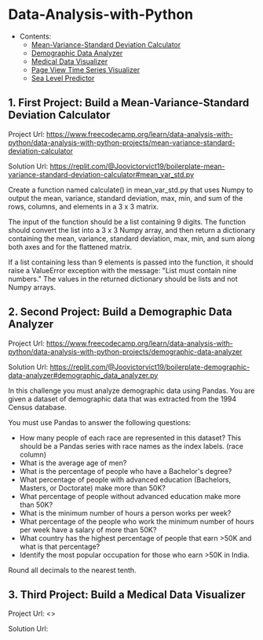 # Data-Analysis-with-Python

- Contents:
  - [Mean-Variance-Standard Deviation Calculator](#1-first-project-build-a-mean-variance-standard-deviation-calculator)
  - [Demographic Data Analyzer](#2-second-project-build-a-demographic-data-analyzer)
  - [Medical Data Visualizer](#3-third-project-build-a-)
  - [Page View Time Series Visualizer](#4-fourth-project-build-a-)
  - [Sea Level Predictor](#5-fifth-project-build-a-)

## 1. First Project: Build a Mean-Variance-Standard Deviation Calculator

Project Url: <https://www.freecodecamp.org/learn/data-analysis-with-python/data-analysis-with-python-projects/mean-variance-standard-deviation-calculator>

Solution Url: <https://replit.com/@Joovictorvict19/boilerplate-mean-variance-standard-deviation-calculator#mean_var_std.py>

Create a function named calculate() in mean_var_std.py that uses Numpy to output the mean, variance, standard deviation, max, min, and sum of the rows, columns, and elements in a 3 x 3 matrix.

The input of the function should be a list containing 9 digits. The function should convert the list into a 3 x 3 Numpy array, and then return a dictionary containing the mean, variance, standard deviation, max, min, and sum along both axes and for the flattened matrix.

If a list containing less than 9 elements is passed into the function, it should raise a ValueError exception with the message: "List must contain nine numbers." The values in the returned dictionary should be lists and not Numpy arrays.

## 2. Second Project: Build a Demographic Data Analyzer

Project Url: <https://www.freecodecamp.org/learn/data-analysis-with-python/data-analysis-with-python-projects/demographic-data-analyzer>

Solution Url: <https://replit.com/@Joovictorvict19/boilerplate-demographic-data-analyzer#demographic_data_analyzer.py>

In this challenge you must analyze demographic data using Pandas. You are given a dataset of demographic data that was extracted from the 1994 Census database.

You must use Pandas to answer the following questions:

* How many people of each race are represented in this dataset? This should be a Pandas series with race names as the index labels. (race column)
* What is the average age of men?
* What is the percentage of people who have a Bachelor's degree?
* What percentage of people with advanced education (Bachelors, Masters, or Doctorate) make more than 50K?
* What percentage of people without advanced education make more than 50K?
* What is the minimum number of hours a person works per week?
* What percentage of the people who work the minimum number of hours per week have a salary of more than 50K?
* What country has the highest percentage of people that earn >50K and what is that percentage?
* Identify the most popular occupation for those who earn >50K in India.

Round all decimals to the nearest tenth.

## 3. Third Project: Build a Medical Data Visualizer

Project Url: <>

Solution Url:
